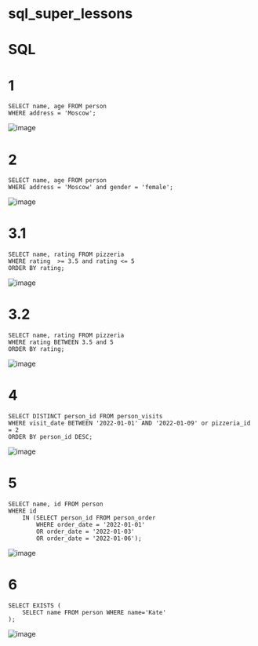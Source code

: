 # sql_super_lessons
# SQL

# 1
```
SELECT name, age FROM person
WHERE address = 'Moscow';
```

![image](https://github.com/sslinNn/sql_super_lessons/assets/113080924/0b3c396d-25d1-4368-a6dc-0c07c9a09fc6)

# 2
```
SELECT name, age FROM person
WHERE address = 'Moscow' and gender = 'female';
```

![image](https://github.com/sslinNn/sql_super_lessons/assets/113080924/d8dbfd9b-88e4-4b0c-9005-c38be18509be)


# 3.1
```
SELECT name, rating FROM pizzeria
WHERE rating  >= 3.5 and rating <= 5
ORDER BY rating;
```

![image](https://github.com/sslinNn/sql_super_lessons/assets/113080924/17f5f068-8ee4-4498-82df-421e1fbfad44)

# 3.2
```
SELECT name, rating FROM pizzeria 
WHERE rating BETWEEN 3.5 and 5
ORDER BY rating;
```

![image](https://github.com/sslinNn/sql_super_lessons/assets/113080924/e46462da-90a0-4100-ac45-305887fc3f63)

# 4
```
SELECT DISTINCT person_id FROM person_visits
WHERE visit_date BETWEEN '2022-01-01' AND '2022-01-09' or pizzeria_id = 2
ORDER BY person_id DESC;
```

![image](https://github.com/sslinNn/sql_super_lessons/assets/113080924/897a18dc-402f-4f01-8a7c-e89120b710d2)


# 5
```
SELECT name, id FROM person
WHERE id
	IN (SELECT person_id FROM person_order 
		WHERE order_date = '2022-01-01'
	   	OR order_date = '2022-01-03'
	    OR order_date = '2022-01-06');
```

![image](https://github.com/sslinNn/sql_super_lessons/assets/113080924/f8bd012a-0baf-45ef-825d-d51cba71019a)

# 6
```
SELECT EXISTS (
	SELECT name FROM person WHERE name='Kate'
);
```

![image](https://github.com/sslinNn/sql_super_lessons/assets/113080924/3b2b5344-d97d-4429-8fb3-151c5bbc10d1)
